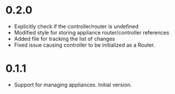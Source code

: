 0.2.0
=====

- Explicitly check if the controller/router is undefined
- Modified style for storing appliance router/controller references
- Added file for tracking the list of changes
- Fixed issue causing controller to be initialized as a Router.


0.1.1
=====

- Support for managing appliances. Initial version.
